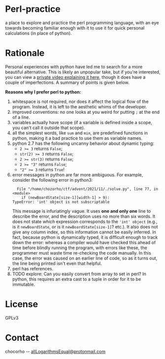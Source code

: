 # Perl-practice

a place to explore and practice the perl programming language, with an eye towards becoming familiar enough with it to use it for quick personal calculations (in place of python).

# Rationale

Personal experiences with python have led me to search for a more beautiful alternative. This is likely an unpopular take, but if you're interested, you can view a [private video explaining it here](https://youtu.be/TMqpO_6WKiY), though it does have a couple of imperfections. A summary of points is given below.

__Reasons why I prefer perl to python:__    
1. whitespace is not required, nor does it affect the logical flow of the program. Instead, it is left to the aesthetic whims of the developer.
2. improved conventions: no one looks at you weird for putting `;` at the end of a line.
3. variables actually have scope (if a variable is defined inside a scope, you can't call it outside that scope).
4. all the simplest words, like `sum` and `min`, are predefined functions in python, making it a bad practice to use them as variable names.
5. python 2.7 has the following uncanny behavior about dynamic typing:  
    - `2 >= 3` returns `False`;  
    - `str(2) >= 3` returns `False`;  
    - `2 >= str(3)` returns `False`;  
    - `2 >= "3"` returns `False`;  
    - `"2" >= 3` returns `True`!
6. error messages in python are far more ambiguous. For example, consider the following error in python3:
    ```
      File "/home/chozorho/ctf/advent/2021/11/./solve.py", line 77, in <module>
        if (newBoardState[size-1][width-1] > 9):
    TypeError: 'int' object is not subscriptable
    ```
    This message is infuriatingly vague. It uses **one and only one** line to describe the error, and the description uses no more than six words. It does not state *which* expression corresponds to the `'int' object` (e.g., is it `newBoardState`, or is it `newBoardState[size-1]`? etc.). It also does not give any column index, so this information cannot be easily inferred. In fact, because python is dynamically typed, it is difficult enough to track down the error: whereas a compiler would have checked this ahead of time before blindly running the program, with errors like these, the programmer must waste time re-checking the code manually. In this case, the error was caused on an earlier line of code, so as it turns out, the line being printed isn't even that helpful.  
7. perl has references.  
8. TODO explore: Can you easily convert from array to set in perl? In python, this requires an extra cast to a tuple in order for it to be immutable.

# License

GPLv3

# Contact

chocorho -- allLogarithmsEqual@protonmail.com


